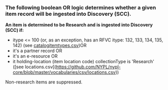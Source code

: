 ### The following boolean OR logic determines whether a given item record will be ingested into Discovery (SCC).

**An item is determined to be Research and is ingested into Discovery (SCC) if:**

* itype <= 100 (or, as an exception, has an RFVC itype: 132, 133, 134, 135, 142) (see [catalogitemtypes.csv](https://github.com/NYPL/nypl-core/blob/master/vocabularies/csv/catalogItemTypes.csv))OR
* it's a partner record OR
* it's an e-resource OR
* it holding-location (item location code) collectionType is 'Research' ([see locations.csv[(https://github.com/NYPL/nypl-core/blob/master/vocabularies/csv/locations.csv))

Non-research items are suppressed.
